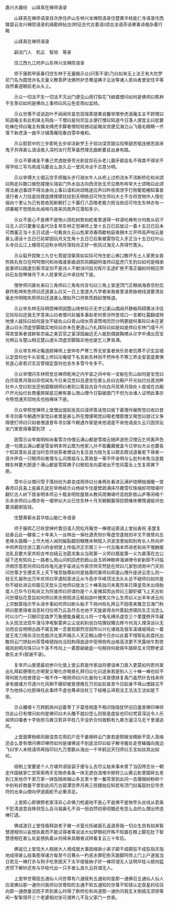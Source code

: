 <!-- { "loadSidebar": true } -->
嘉兴大藏经　山铎真在禅师语录


　　山铎真在禅师语录目次序住庐山东林兴龙禅院语录住楚黄华桂能仁寺语录住西陵碧云龙兴禅院语录机缘勘辨拈古(附征古代古着语)颂古法语茶话佛事诗偈杂着行略

　　山铎真在禅师语录

　　嗣法门人　机云　智旭　等录

　　住江西九江府庐山东林兴龙禅院语录

　　师于康熙甲辰春归住东林于无量殿示众(问答不录)乃曰如来无上法王有大陀罗尼门名为圆觉亦名无量义教菩萨法佛所护念蓦竖拂子云汝等诸人若向者里安住平等自然春逐眼前老从头上。

　　示众一切法不生一切法不灭出门便见山雨打梨花飞蛱蝶僧问如何是佛师曰焦种不生芽曰如何是佛向上事师曰风云色变雨似盆倾。

　　示众世尊不说说迦叶不闻闻优昙忽现瑞菩提果自馨举僧参虎溪庵主主不顾僧曰知道庵主有此机锋主鸣指一下僧曰是何宗旨主便打僧曰知道今日落人便宜主曰犹要吃棒在师曰庵主有擒龙缚虎手脚者僧轻轻撼动娑羯龙宫便见海立山飞眉毛眼睛一齐落下新虎溪一曲平沙铺落雁阳春白雪卒难和。

　　示众箭箭中的三步即死五步却活新罗王子验功深赏甜瓜彻蒂甜苦瓠连根苦尿床鬼子共得甚么语话我入深村汝行荒草虽然理无曲断要且出身有路。

　　示众不慕诸圣不重己灵透脱骨壳光影犹存石头老儿磨牙砺齿名不得类不得状不得字经三写鸟焉成马要会么良久云一堂风冷淡千古意分明。

　　示众举傅大士偈云空手把锄头步行骑水牛人从桥上过桥流水不流断桥伦和尚颂曰狗走抖擞口猴愁搂搜头瑞岩门外水自古向西流张无尽见皓布裈举大士颂皓曰此颂得法身边事颂不得法身向上事曰请和尚颂皓遂应声曰昨夜雨滂亨打倒葡萄棚知事普请行者人力拄底拄撑底撑撑撑拄拄到天明依旧可怜生师曰大士不合将宫物作人情伦祖向个里认为己有若依宪断朝打三千暮打八百皓老极力担当依旧可怜生东林亦有一颂春眠不觉晓处处闻啼鸟夜来风雨声花落知多少。

　　示众不是心不是佛不是物火烧松树势如蛇者里道得一转语吃棒有分何故从前汗马无人识只要重论盖代功复举东林正觉禅师上堂十五日已前放过一着十五日已后未可商量正当十五日试道一句看良久云山色翠浓春雨歇柏庭香拥木兰开师高声咄云是甚么语话十五日已前犀因玩月文生角十五日已后象被雷惊花入牙正当十五日红叶山头寺白云江上楼荷花迎秋水明月荡轻舟正好一帆风过海无人弄得竹篙头。

　　示众裂开捏聚三九廿七菩提涅槃真如实际可怜生蛇心佛口教坏东土人家男女吞热铁丸有日在呵呵僧问和尚唱谁家曲调宗风嫡嗣阿谁师曰猛虎穴生豹曰如何是相承底事师曰路逢剑客须呈剑不是诗人不献诗问投刃挥斤玄途旷绝不落正偏如何相见师曰石女抱琴弹月下木人抚掌笑云中卓拄杖下座。

　　僧参师问甚处来曰三角师曰三角有何言句曰三角上堂道顶门正眼纳海吞空肘后悬符乾坤失色师曰还道甚么曰又一日上堂道大凡学者来我者里语贵脉络线道要清丝毫走作明暗失照师曰还道甚么僧拟开口师笑而趋起僧惭退。

　　示众举东林无际明悟禅师因楚山琦参际示无字公案山偶闻开静板鸣碍膺冰泮往见际际曰还我无字意来山曰者僧问处偏多事赵老何曾涉所思信口一言都吐露翻成特地使人疑际曰如何是汝不疑处山曰青山绿水燕语莺啼历历分明更疑何事际曰未在更道山曰头顶虚空脚踏实地际曰亦未在更道山乃礼拜际曰如是如是师曰东林门墙千尺得其堂奥者或鲜矣宗庙之美百官之富深固幽远无人能到偶披胸襟从卍字中涌出百宝光明云与楚山相见楚山道头顶虚空脚踏实地也是乞儿箩易满。

　　示众举东林卍庵道颜禅师上堂仲冬严寒三界无安富者快乐贫者饥寒不识玄旨错认定盘何也牛头安尾上师曰卍庵错下名言新东林则不然仲冬不寒三界全安富底畏惧贫底心安若识玄旨管错定盘何也去冬多雪今冬多干。

　　示众举僧问东林照觉总禅师乾坤之内宇宙之间中有一宝秘在形山如何是宝觉曰白月现黑月隐曰非但闻名今日亲见觉曰且道宝在甚么处曰古殿户开光灿烂白莲池畔社中人觉曰别宝还他碧眼胡师曰者则公案自古自今向白月现黑月隐处卜度或在古殿户开光灿烂处商量屙屎底见解有甚么限山僧今日裂破面门不但为汝诸人证明此事亦令照觉通天彻地去也拍禅床下座。

　　示众举照觉禅师上堂僧出提起坐具曰请师答话觉曰放下着僧作展势觉曰收曰昔年寻剑客今朝遇作家觉曰者里是甚么所在僧便喝觉曰喝老僧那僧又喝觉曰放过又争得便打师曰只如者僧道昔年寻剑客今朝遇作家是肯他语是不肯他语良久云只因贪玩龙门里惹得春雷到顶　。

　　因雪示众举南明和尚看雪次侍僧云满山都是雪南云随声逐色汉僧云乞师离声色道一句南云满山都是雪金明本师云既为他家儿孙不取囊藏被盖今日举似大众也要各个知其落处且道当时吾师翁答者僧话为复压良为贱为复以楔去楔试道看若下得者一语许伊具一只眼师曰者僧与么问南祖与么答故是一等平怀金明与么批判未免当途栽棘东林要大胆道个满山都是雪挥拂子曰秪知龙向葛坡出不觉风雷舌上生复挥拂下座。

　　雪中示众僧问雪子落纷纷为甚变成雨师曰分身两处看进云满炉烧榾柮烟暖一堂春师曰且喜上座鼻孔犹在举杨岐示众杨岐乍住屋壁疏满床尽撒雪珍珠缩却项暗嗟吁翻忆古人树下居金明本师云十载金明败屋居从教风雨懒嗟吁高枕卧胜山庐等闲唱个乐余余师曰山僧亦有一偈举似大众已住东林十月天朝朝赢得拾颓椽休懒惰谩偷间也要消磨粥饭钱。

　　住楚黄蕲水县华桂山能仁寺语录

　　师于康熙乙巳秋受绅衿耆旧请入院松月庵觉一禅德设斋请上堂拈香祝
圣罢复拈香云此一瓣香二十年来入一丛林出一保社遇贵则价等虚空逢贱则半文不值曾向五老峰头狼藉一上尽大地人闻则脑裂觑则眼瞎末稍辊入洪波浪里始知别有长人热向炉中供养现住浙江嘉兴府金明堂上传临济正宗第三十一代合庵本师进老和尚不惟酬报法乳且要大家共知古岑白槌云法筵龙象众当观第一义师曰既是第一义为甚落在古公槌下还有知向上一路者么雨山问机回虎豹趋山岳玉转神鲸奔海渊律令斩新即不问临济纲宗意若何师曰烁烁电光迷宇宙进云作家宗师天然犹在师曰几家愁闭雨中门天则问世尊才生便言天上天下惟吾独尊如何是独尊的事师曰却逢山僧升座进云恁么则一枝无孔笛吹出万年欢师曰罕遇知音进云从今高步华峰顶法法头头总不疑师曰如何是你不疑处进云仰面见天低头见地师曰放汝三十棒圣拙问未离兜率已降皇宫未出母胎度人已毕今日和尚又为阿谁师曰将谓你是个人圣掩耳而出师曰三脚虾蟆飞上天古轮问世尊拈花意旨如何师曰笑杀傍观进云秪如迦叶微笑又作么生师曰义出丰年进云向上宗猷蒙指示竿头进步事如何师曰断头船子下扬州轮礼拜云不因夜来雁怎见海门秋师曰那里得者消息轮归位师乃云及尽去也地干天旋直得龙吟雾起虎啸风生正当恁么时以沙门一只眼印定森罗万象便能身藏北斗将一寸龟毛缚杀虚空三个栗蓬劈开华藏头头现法法现牛溲马浡电掣雷奔尘尘说刹刹说白牯狸奴耀古辉今何消入理深谈以无功而会旨明明古路不属玄微一念普观廓然空寂所以兴化诸祖及我车溪诸祖得此一着提王库刀用杀活剑克振济北家声揭示人天正眼山僧今日亦以此着不惜赃私和盘托出敢将云门饼赵州茶雪峰毬抛向当阳构得底途中受用倘有出格高流更不烹露地牛割苍梧凤剖明月珠只以千圣不传向上一着那破破底一句相待何故铁牛踏碎玄关窍野老讴歌乐太平(叙谢不录)。

　　复举开山旻德最初参兴化值上堂云若是作家战将便请单刀直入更莫如何若何旻出礼拜起便喝化亦喝旻又喝化亦喝旻礼拜归众化曰适来若是别人三十棒一棒也较不得何故为他旻德会一喝不作一喝用师曰兴化垂钩七泽旻德挟复禹门虽然针去线来师承有据诸方尽道兴化风稍不硬却被旻德推在万仞岩前直至今日起身不得山僧路见不平为他倾心吐胆保任此事终不虚也蓦卓拄杖三下结椎云谛观法王法法王法如是下座。

　　示众腰缠十万跨鹤扬州迎着零丁子莫怪相逢不相识隐隐犹怀旧日羞昔佛印禅师住此山日有僧问如何是佛印曰木头雕不就曰恁么则皆是虚妄也印曰梵音深远令人乐闻师曰嗄者十字街担马粪汉若非华桂几乎没折合何故鹤有九皋方逼汉马无千里谩追风。

　　上堂面寒杨柳风眼湿杏花雨扣户觅干姜擦碎云门普若是鹘眼龙睛断不受人笼络还会么昔有僧问佛印禅师如何是诸佛说不到底法印曰蚁子解寻腥处走苍蝇偏向臭边飞曰学人未晓请师再指印曰九万里鹏从海出一千年鹤远天归师曰王言如丝其出如纶。

　　结制上堂要是个人方堪共语饭袋子便与么去尽尘劫来事未曾了当囚停志长一朝走作国破家亡空索索两手无物赤条条一体无遮白浪堆中掀转三山黄云影里踏碎五老到江吴地尽千家万家一钵饭隔岸越山多五里十里一餐茶曾到此间一击珊瑚树粉碎个中别有好商量不曾到此间万古碧潭空界月再三捞捷始应知若有顶门挝毒鼓肘后夺灵符的出来山僧向伊道画蛇不必重添足。

　　上堂即心即佛野老家淳非心非佛刀枪遍地不是心不是佛不是物竿头丝线从君美不犯清波意自殊但恁么会马祖鼻孔不消一扭自然彻骨彻髓还有恁么会的么僧出师连棒打退。

　　佛成道日上堂怪哉释迦老子被一点萤光烁破面孔返道奇哉一切众生具有如来智慧德相但以妄想执着而不能证得者等说话大似梦眼初开殊不知眉在眼上脚在肚下智慧德相在甚么处妄想执着从何得来具眼者试辨看复云三十年后。

　　佛诞日上堂现大人相居大人境成就大事因缘故小家子颠不成颠狂不成狂指天指地成得甚么般事惹得诸方每至今日蓦头一杓恶水罪犯弥天跛脚阿师上门上户道我当日若见一棒打杀与狗子吃贵图天下太平俊哉衲子好一棒将谓无人证明华桂斗胆向猛虎项下解铃还有与华桂代出一只手者么良久云将谓无人。

　　上堂举世尊因五通仙人问世尊有六通我有五通如何是那一通佛召五通仙人仙人应诺佛曰那一通你问我师曰世尊知的五通不知五通知的世尊不知错认定盘星的往往向那一通商量泥团子弄到甚么时得了断桥伦和尚道那一通你问我玄关倒插无须锁等闲一掣掣得开三个老婆相对坐可谓养儿不及父家门一世衰。

